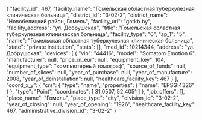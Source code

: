 {
    "facility_id": 467,
    "facility_name": "Гомельская областная туберкулезная клиническая больница",
    "district_id": "3-02-2",
    "district_name": "Новобелицкий район, Гомель",
    "facility_url": "gotkb.by",
    "facility_address": "ул. Добрушская",
    "title": "Гомельская областная туберкулезная клиническая больница",
    "facility_type": "0",
    "ap_1": "5",
    "name": "Гомельская областная туберкулезная клиническая больница",
    "state": "private institution",
    "stats": [],
    "med_id": 10214344,
    "address": "ул. Добрушская",
    "devices": [
        {
            "vin": "44416",
            "model": "Somatom Emotion 6",
            "manufacturer": null,
            "price_in_eur": null,
            "equipment_key": 104,
            "equipment_type": "компьютерный томограф",
            "source_of_funds": null,
            "number_of_slices": null,
            "year_of_purchase": null,
            "year_of_manufacture": 2008,
            "year_of_deinstallation": null,
            "healthcare_facility_key": 467
        }
    ],
    "coord_x_y": {
        "crs": {
            "type": "name",
            "properties": {
                "name": "EPSG:4326"
            }
        },
        "type": "Point",
        "coordinates": [
            31.0507,
            52.4051
        ]
    },
    "job_offers": [],
    "place_name": "Гомель",
    "place_type": "city",
    "division_id": "3-02-2",
    "year_of_closing": null,
    "year_of_opening": "1926",
    "healthcare_facility_key": 467,
    "administrative_division_id": "3-02-2"
}